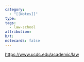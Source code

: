 ```yaml
---
category:
  - "[[Notes]]"
type: 
tags:
  - law-school
attribution: 
h/t: 
notecards: false
---
```

https://www.ucdc.edu/academic/law

